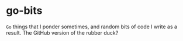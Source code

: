 # go-bits

`Go` things that I ponder sometimes, and random bits of code I write as a result. The GitHub version of the rubber duck?
